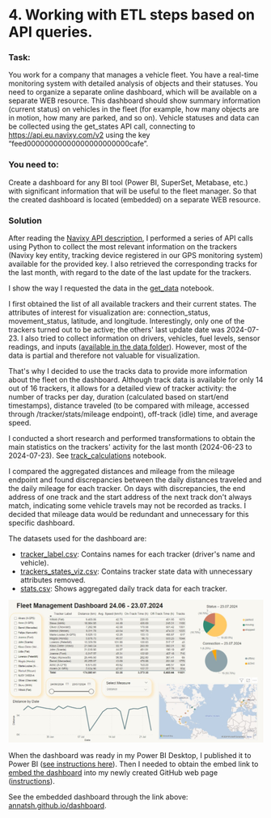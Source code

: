 # 4. Working with ETL steps based on API queries.

### Task: 

You work for a company that manages a vehicle fleet. You have a real-time monitoring system with detailed analysis of objects and their statuses. You need to organize a separate online dashboard, which will be available on a separate WEB resource. This dashboard should show summary information (current status) on vehicles in the fleet (for example, how many objects are in motion, how many are parked, and so on). Vehicle statuses and data can be collected using the get_states API call, connecting to https://api.eu.navixy.com/v2 using the key “feed00000000000000000000000cafe”.

### You need to:

Create a dashboard for any BI tool (Power BI, SuperSet, Metabase, etc.) with significant information that will be useful to the fleet manager. So that the created dashboard is located (embedded) on a separate WEB resource.

### Solution

After reading the [Navixy API description](https://developers.navixy.com/backend-api/getting-started/), I performed a series of API calls using Python to collect the most relevant information on the trackers (Navixy key entity, tracking device registered in our GPS monitoring system) available for the provided key. I also retrieved the corresponding tracks for the last month, with regard to the date of the last update for the trackers.

I show the way I requested the data in the [get_data](get_data.ipynb) notebook.

I first obtained the list of all available trackers and their current states. The attributes of interest for visualization are: connection_status, movement_status, latitude, and longitude. Interestingly, only one of the trackers turned out to be active; the others' last update date was 2024-07-23. I also tried to collect information on drivers, vehicles, fuel levels, sensor readings, and inputs ([available in the data folder](data)). However, most of the data is partial and therefore not valuable for visualization.

That's why I decided to use the tracks data to provide more information about the fleet on the dashboard. Although track data is available for only 14 out of 16 trackers, it allows for a detailed view of tracker activity: the number of tracks per day, duration (calculated based on start/end timestamps), distance traveled (to be compared with mileage, accessed through /tracker/stats/mileage endpoint), off-track (idle) time, and average speed. 

I conducted a short research and performed transformations to obtain the main statistics on the trackers' activity for the last month (2024-06-23 to 2024-07-23). See [track_calculations](track_calculations.ipynb) notebook.

I compared the aggregated distances and mileage from the mileage endpoint and found discrepancies between the daily distances traveled and the daily mileage for each tracker. On days with discrepancies, the end address of one track and the start address of the next track don't always match, indicating some vehicle travels may not be recorded as tracks. I decided that mileage data would be redundant and unnecessary for this specific dashboard.

The datasets used for the dashboard are:

- [tracker_label.csv](data/tracker_label.csv): Contains names for each tracker (driver's name and vehicle).
- [trackers_states_viz.csv](data/trackers_states_viz.csv): Contains tracker state data with unnecessary attributes removed.
- [stats.csv](data/stats.csv): Shows aggregated daily track data for each tracker.


![image](dashboard_full.jpg)

When the dashboard was ready in my Power BI Desktop, I published it to Power BI ([see instructions here](https://learn.microsoft.com/en-us/power-bi/create-reports/desktop-upload-desktop-files)).
Then I needed to obtain the embed link to [embed the dashboard](https://learn.microsoft.com/en-us/power-bi/collaborate-share/service-publish-to-web) into my newly created GitHub web page ([instructions](https://pages.github.com/)).

See the embedded dashboard through the link above: [annatsh.github.io/dashboard](https://annatsh.github.io/dashboard/).